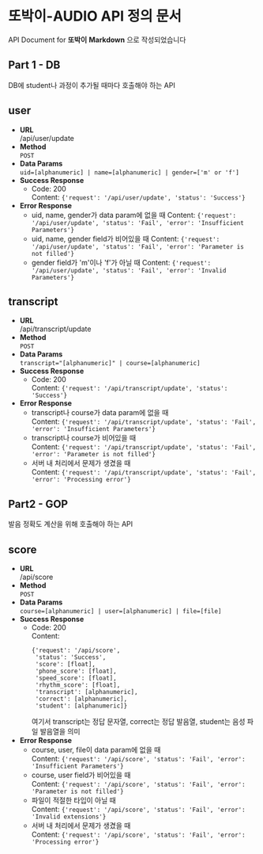 # 또박이-AUDIO API 정의 문서

API Document for **또박이**
**Markdown** 으로 작성되었습니다   


## Part 1 - DB

DB에 student나 과정이 추가될 때마다 호출해야 하는 API

**user**   
---

* **URL**   
    /api/user/update
* **Method**   
    `POST`
* **Data Params**   
    `uid=[alphanumeric] | name=[alphanumeric] | gender=['m' or 'f']` 
* **Success Response**   
    * Code: 200   
      Content: `{'request': '/api/user/update', 'status': 'Success'}`
* **Error Response**   
    * uid, name, gender가 data param에 없을 때
      Content: `{'request': '/api/user/update', 'status': 'Fail', 'error': 'Insufficient Parameters'}`
    * uid, name, gender field가 비어있을 때
      Content: `{'request': '/api/user/update', 'status': 'Fail', 'error': 'Parameter is not filled'}`
    * gender field가 'm'이나 'f'가 아닐 때
      Content: `{'request': '/api/user/update', 'status': 'Fail', 'error': 'Invalid Parameters'}`

**transcript**   
---

* **URL**   
    /api/transcript/update
* **Method**   
    `POST`
* **Data Params**   
    `transcript="[alphanumeric]" | course=[alphanumeric]`
* **Success Response**   
    * Code: 200   
      Content: `{'request': '/api/transcript/update', 'status': 'Success'}`
* **Error Response**   
    * transcript나 course가 data param에 없을 때   
      Content: `{'request': '/api/transcript/update', 'status': 'Fail', 'error': 'Insufficient Parameters'}`
    * transcript나 course가 비어있을 때   
      Content: `{'request': '/api/transcript/update', 'status': 'Fail', 'error': 'Parameter is not filled'}`
    * 서버 내 처리에서 문제가 생겼을 때   
      Content: `{'request': '/api/transcript/update', 'status': 'Fail', 'error': 'Processing error'}`

## Part2 - GOP

발음 정확도 계산을 위해 호출해야 하는 API

**score**   
---

* **URL**   
    /api/score
* **Method**   
    `POST`
* **Data Params**   
    `course=[alphanumeric] | user=[alphanumeric] | file=[file]` 
* **Success Response**   
    * Code: 200   
      Content: 
      ```
      {'request': '/api/score', 
       'status': 'Success', 
       'score': [float], 
       'phone_score': [float], 
       'speed_score': [float], 
       'rhythm_score': [float], 
       'transcript': [alphanumeric], 
       'correct': [alphanumeric], 
       'student': [alphanumeric]}
      ```   
       여기서 transcript는 정답 문자열, correct는 정답 발음열, student는 음성 파일 발음열을 의미   
* **Error Response**   
    * course, user, file이 data param에 없을 때   
      Content: `{'request': '/api/score', 'status': 'Fail', 'error': 'Insufficient Parameters'}`
    * course, user field가 비어있을 때   
      Content: `{'request': '/api/score', 'status': 'Fail', 'error': 'Parameter is not filled'}`
    * 파일이 적절한 타입이 아닐 때   
      Content: `{'request': '/api/score', 'status': 'Fail', 'error': 'Invalid extensions'}`
    * 서버 내 처리에서 문제가 생겼을 때   
      Content: `{'request': '/api/score', 'status': 'Fail', 'error': 'Processing error'}`